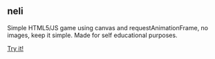 ## neli

Simple HTML5/JS game using canvas and requestAnimationFrame, no images, keep it simple. Made for self educational purposes.

[Try it!](https://kauppvi.github.io/neli/)
